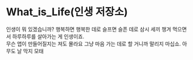# What_is_Life(인생 저장소)

인생이 뭐 있겠습니까? 행복하면 행복한 데로 슬프면 슬픈 데로 삼시 세끼 챙겨 먹으면서 하루하루를 살아가는 게 인생이죠.<br>
무슨 앱이 만들어질지는 져도 몰라요 그냥 마음 가는 데로 할 거니까 말리지 마십쇼. 아무도 날 막지 모태
